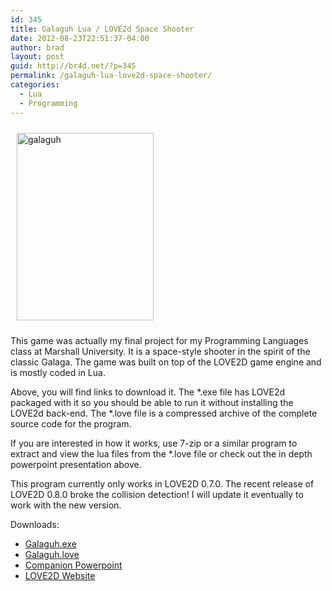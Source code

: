 ```yaml
---
id: 345
title: Galaguh Lua / LOVE2d Space Shooter
date: 2012-08-23T22:51:37-04:00
author: brad
layout: post
guid: http://br4d.net/?p=345
permalink: /galaguh-lua-love2d-space-shooter/
categories:
  - Lua
  - Programming
---
```

<div class="pull-left" style="padding: 10px;">
  <a title="" href="/images/2015/01/galaguh.jpg"><img class="alignnone size-medium wp-image-346" title="" src="/images/2015/01/galaguh-219x300.jpg" alt="galaguh" width="219" height="300" srcset="/images/2015/01/galaguh-219x300.jpg 219w, /images/2015/01/galaguh.jpg 490w" sizes="(max-width: 219px) 100vw, 219px" /></a>
</div>

This game was actually my final project for my Programming Languages class at Marshall University. It is a space-style shooter in the spirit of the classic Galaga. The game was built on top of the LOVE2D game engine and is mostly coded in Lua.

Above, you will find links to download it. The \*.exe file has LOVE2d packaged with it so you should be able to run it without installing the LOVE2d back-end. The \*.love file is a compressed archive of the complete source code for the program.

If you are interested in how it works, use 7-zip or a similar program to extract and view the lua files from the *.love file or check out the in depth powerpoint presentation above.

This program currently only works in LOVE2D 0.7.0. The recent release of LOVE2D 0.8.0 broke the collision detection! I will update it eventually to work with the new version.

Downloads:

  * [Galaguh.exe](/images/2015/01/galaguh.exe)
  * [Galaguh.love](/images/2015/01/galaguh.love)
  * [Companion Powerpoint](/images/2015/01/galaguh.pptx)
  * [LOVE2D Website](http://love2d.org/)